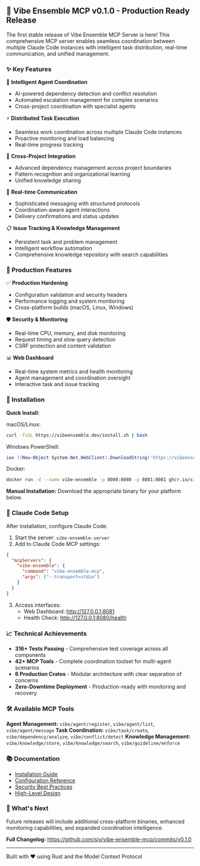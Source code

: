 ## 🎉 Vibe Ensemble MCP v0.1.0 - Production Ready Release

The first stable release of Vibe Ensemble MCP Server is here! This comprehensive MCP server enables seamless coordination between multiple Claude Code instances with intelligent task distribution, real-time communication, and unified management.

### ✨ Key Features

🤖 **Intelligent Agent Coordination**
- AI-powered dependency detection and conflict resolution
- Automated escalation management for complex scenarios
- Cross-project coordination with specialist agents

⚡ **Distributed Task Execution** 
- Seamless work coordination across multiple Claude Code instances
- Proactive monitoring and load balancing
- Real-time progress tracking

🔗 **Cross-Project Integration**
- Advanced dependency management across project boundaries
- Pattern recognition and organizational learning
- Unified knowledge sharing

💬 **Real-time Communication**
- Sophisticated messaging with structured protocols
- Coordination-aware agent interactions
- Delivery confirmations and status updates

📋 **Issue Tracking & Knowledge Management**
- Persistent task and problem management
- Intelligent workflow automation
- Comprehensive knowledge repository with search capabilities

### 🎯 Production Features

✅ **Production Hardening**
- Configuration validation and security headers
- Performance logging and system monitoring
- Cross-platform builds (macOS, Linux, Windows)

🛡️ **Security & Monitoring**
- Real-time CPU, memory, and disk monitoring
- Request timing and slow query detection
- CSRF protection and content validation

📊 **Web Dashboard**
- Real-time system metrics and health monitoring
- Agent management and coordination oversight
- Interactive task and issue tracking

### 🚀 Installation

**Quick Install:**

macOS/Linux:
```bash
curl -fsSL https://vibeensemble.dev/install.sh | bash
```

Windows PowerShell:
```powershell
iex ((New-Object System.Net.WebClient).DownloadString('https://vibeensemble.dev/install.ps1'))
```

Docker:
```bash
docker run -d --name vibe-ensemble -p 8080:8080 -p 8081:8081 ghcr.io/siy/vibe-ensemble-mcp:v0.1.0
```

**Manual Installation:**
Download the appropriate binary for your platform below.

### 🔧 Claude Code Setup

After installation, configure Claude Code:

1. Start the server: `vibe-ensemble-server`
2. Add to Claude Code MCP settings:
```json
{
  "mcpServers": {
    "vibe-ensemble": {
      "command": "vibe-ensemble-mcp", 
      "args": ["--transport=stdio"]
    }
  }
}
```

3. Access interfaces:
   - Web Dashboard: http://127.0.0.1:8081
   - Health Check: http://127.0.0.1:8080/health

### 📈 Technical Achievements

- **316+ Tests Passing** - Comprehensive test coverage across all components
- **42+ MCP Tools** - Complete coordination toolset for multi-agent scenarios
- **6 Production Crates** - Modular architecture with clear separation of concerns
- **Zero-Downtime Deployment** - Production-ready with monitoring and recovery

### 🛠️ Available MCP Tools

**Agent Management:** `vibe/agent/register`, `vibe/agent/list`, `vibe/agent/message`
**Task Coordination:** `vibe/task/create`, `vibe/dependency/analyze`, `vibe/conflict/detect`
**Knowledge Management:** `vibe/knowledge/store`, `vibe/knowledge/search`, `vibe/guideline/enforce`

### 📚 Documentation

- [Installation Guide](https://github.com/siy/vibe-ensemble-mcp/blob/main/docs/installation.md)
- [Configuration Reference](https://github.com/siy/vibe-ensemble-mcp/blob/main/docs/configuration.md)
- [Security Best Practices](https://github.com/siy/vibe-ensemble-mcp/blob/main/docs/security-best-practices.md)
- [High-Level Design](https://github.com/siy/vibe-ensemble-mcp/blob/main/docs/high-level-design.md)

### 🔄 What's Next

Future releases will include additional cross-platform binaries, enhanced monitoring capabilities, and expanded coordination intelligence.

**Full Changelog:** https://github.com/siy/vibe-ensemble-mcp/commits/v0.1.0

---
Built with ❤️ using Rust and the Model Context Protocol
